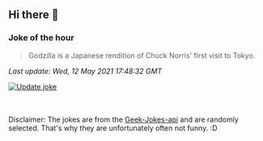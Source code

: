 ## Hi there 👋

### Joke of the hour
<!-- joke -->
>Godzilla is a Japanese rendition of Chuck Norris' first visit to Tokyo.
<!-- /joke -->

*Last update: Wed, 12 May 2021 17:48:32 GMT*

[![Update joke](https://github.com/nclskfm/nclskfm/actions/workflows/joke.yml/badge.svg)](https://github.com/nclskfm/nclskfm/actions/workflows/joke.yml)

<br><br>
Disclaimer: The jokes are from the [Geek-Jokes-api](https://github.com/sameerkumar18/geek-joke-api) and are randomly selected. That's why they are unfortunately often not funny. :D
